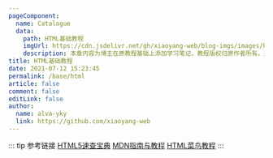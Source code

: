 ```yaml
---
pageComponent:
  name: Catalogue
  data:
    path: HTML基础教程
    imgUrl: https://cdn.jsdelivr.net/gh/xiaoyang-web/blog-imgs/images/html.png
    description: 本章内容为博主在原教程基础上添加学习笔记，教程版权归原作者所有。来源：<a href='https://www.runoob.com/html/' target='_blank'>html教程</a>
title: HTML基础教程
date: 2021-07-12 15:23:45
permalink: /base/html
article: false
comment: false
editLink: false
author:
  name: alva-yky
  link: https://github.com/xiaoyang-web
---
```

::: tip 参考链接
[HTML5速查宝典](https://man.ilovefishc.com/html5)
<el-divider direction="vertical"></el-divider>
[MDN指南与教程](https://developer.mozilla.org/zh-CN/docs/Learn/HTML)
<el-divider direction="vertical"></el-divider>
[HTML菜鸟教程](https://www.runoob.com/html)
:::